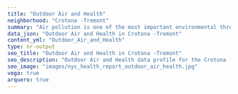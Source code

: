 ```yaml
---
title: "Outdoor Air and Health"
neighborhood: "Crotona -Tremont"
summary: "Air pollution is one of the most important environmental threats to urban populations and while all people are exposed, pollutant emissions, levels of exposure, and population vulnerability vary across neighborhoods. Exposures to common air pollutants have been linked to respiratory and cardiovascular diseases, cancers, and premature deaths."
data_json: "Outdoor Air and Health in Crotona -Tremont"
content_yml: "Outdoor_Air_and_Health"
type: nr-output
seo_title: "Outdoor Air and Health in Crotona -Tremont"
seo_description: "Outdoor Air and Health data profile for the Crotona -Tremont neighborhood of NYC."
seo_image: "images/nyc_health_report_outdoor_air_health.jpg"
vega: true
arquero: true
---
```

